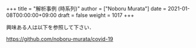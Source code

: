 +++
title = "解析事例 (時系列)"
author = ["Noboru Murata"]
date = 2021-01-08T00:00:00+09:00
draft = false
weight = 1017
+++

興味ある人は以下を参照して下さい．

<https://github.com/noboru-murata/covid-19>